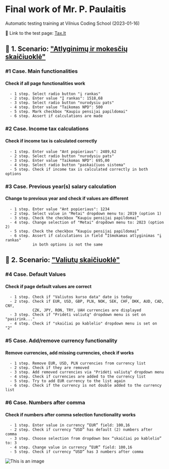 # Final work of Mr. P. Paulaitis

Automatic testing training at Vilnius Coding School (2023-01-16)


:link: Link to the test page: [Tax.lt]( https://tax.lt/)

## :large_blue_circle: 1. Scenario: ["Atlyginimų ir mokesčių skaičiuoklė"](https://tax.lt/skaiciuokles/atlyginimo_ir_mokesciu_skaiciuokle)
### #1 Case. Main functionalities
    
#### Check if all page functionalities work
      - 1 step. Select radio button "į rankas"
      - 2 step. Enter value "Į rankas": 1518,68
      - 3 step. Select radio button "nurodysiu pats"
      - 4 step. Enter value "Taikomas NPD": 500
      - 5 step. Mark checkbox "Kaupiu pensijai papildomai"
      - 6 step. Assert if calculations are made

### #2 Case. Income tax calculations
#### Check if income tax is calculated correctly
      - 1 step. Enter value "Ant popieriaus": 2489,62
      - 2 step. Select radio button "nurodysiu pats"
      - 3 step. Enter value "Taikomas NPD": 695,00
      - 4 step. Select radio button "paskaičiuos sistema"
      - 5 step. Check if income tax is calculated correctly in both options

### #3 Case. Previous year(s) salary calculation
#### Change to previous year and check if values are different
      - 1 step. Enter value "Ant popieriaus": 1234
      - 2 step. Select value in "Metai" dropdown menu to: 2019 (option 1)
      - 3 step. Check the checkbox “Kaupiu pensijai papildomai”
      - 4 step. Change selection of "Metai" dropdown menu to: 2023 (option 2)
      - 5 step. Check the checkbox “Kaupiu pensijai papildomai”
      - 6 step. Assert if calculations in field “Išmokamas atlyginimas "į rankas" 
                in both options is not the same
        
        
## :large_blue_circle: 2. Scenario: ["Valiutų skaičiuoklė"](https://tax.lt/skaiciuokles/valiutu_skaiciuokle)    
### #4 Case. Default Values
#### Check if page default values are correct
      - 1 step. Check if "Valiutos kurso data" date is today
      - 2 step. Check if EUR, USD, GBP, PLN, NOK, SEK, CHF, DKK, AUD, CAD, CNY, 
                CZK, JPY, RON, TRY, UAH currencies are displayed
      - 3 step. Check if "Pridėti valiutą" dropdown menu is set on "pasirink..."
      - 4 step. Check if "skaičiai po kablelio" dropdown menu is set on "2"

### #5 Case. Add/remove currency functionality
#### Remove currencies, add missing currencies, check if works
      - 1 step. Remove EUR, USD, PLN currencies from currency list
      - 2 step. Check if they are removed
      - 3 step. Add removed currencies via "Pridėti valiutą" dropdown menu
      - 4 step. Check if currencies are added to the currency list
      - 5 step. Try to add EUR currency to the list again
      - 6 step. Check if the currency is not double added to the currency list

### #6 Case. Numbers after comma
#### Check if numbers after comma selection functionality works
      - 1 step. Enter value in currency “EUR” field: 100,16
      - 2 step. Check if currency “USD” has default (2) numbers after comma
      - 3 step. Choose selection from dropdown box “skaičiai po kablelio” to: 3
      - 4 step. Change value in currency “EUR” field: 100,16
      - 5 step. Check if currency “USD” has 3 numbers after comma

![This is an image](https://cdn-icons-png.flaticon.com/128/1616/1616487.png)
